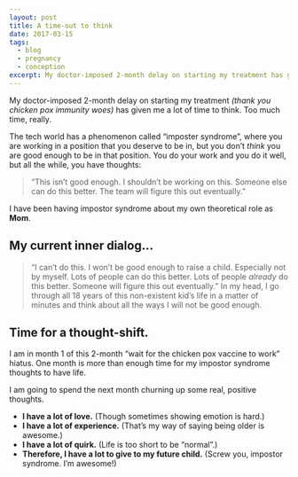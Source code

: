 ```yaml
---
layout: post
title: A time-out to think
date: 2017-03-15
tags:
  - blog
  - pregnancy
  - conception
excerpt: My doctor-imposed 2-month delay on starting my treatment has given me a lot of time to think.
---
```


My doctor-imposed 2-month delay on starting my treatment _(thank you chicken pox immunity woes)_ has given me a lot of time to think. Too much time, really.

The tech world has a phenomenon called “imposter syndrome”, where you are working in a position that you deserve to be in, but you don’t _think_ you are good enough to be in that position. You do your work and you do it well, but all the while, you have thoughts:

> “This isn’t good enough. I shouldn’t be working on this. Someone else can do this better. The team will figure this out eventually.”

I have been having impostor syndrome about my own theoretical role as **Mom**.

## My current inner dialog...

> “I can’t do this. I won’t be good enough to raise a child. Especially not by myself. Lots of people can do this better. Lots of people _already_ do this better. Someone will figure this out eventually.”
In my head, I go through all 18 years of this non-existent kid’s life in a matter of minutes and think about all the ways I will not be good enough.

## Time for a thought-shift.

I am in month 1 of this 2-month “wait for the chicken pox vaccine to work” hiatus. One month is more than enough time for my impostor syndrome thoughts to have life.

I am going to spend the next month churning up some real, positive thoughts.

* **I have a lot of love.** (Though sometimes showing emotion is hard.)
* **I have a lot of experience.** (That’s my way of saying being older is awesome.)
* **I have a lot of quirk.** (Life is too short to be “normal”.)
* **Therefore, I have a lot to give to my future child.** (Screw you, impostor syndrome. I’m awesome!)
